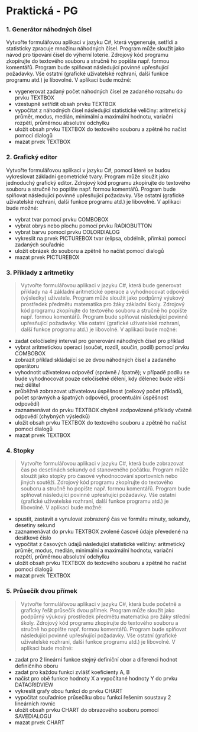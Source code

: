# Praktická - PG

### 1. Generátor náhodných čísel
Vytvořte formulářovou aplikaci v jazyku C#, která vygeneruje, setřídí a statisticky zpracuje množinu náhodných čísel. Program může sloužit jako návod pro tipování čísel do výherní loterie. Zdrojový kód programu zkopírujte do textového souboru a stručně ho popište např. formou komentářů. Program bude splňovat následující povinné upřesňující požadavky. Vše ostatní (grafické uživatelské rozhraní, další funkce programu atd.) je libovolné.
V aplikaci bude možné:
- vygenerovat zadaný počet náhodných čísel ze zadaného rozsahu do prvku TEXTBOX
- vzestupně setřídit obsah prvku TEXTBOX 
- vypočítat z náhodných čísel následující statistické veličiny: aritmetický průměr, modus, medián, minimální a maximální hodnotu, variační rozpětí, průměrnou absolutní odchylku  
- uložit obsah prvku TEXTBOX do textového souboru a zpětně ho načíst pomocí dialogů
- mazat prvek TEXTBOX

### 2. Grafický editor
Vytvořte formulářovou aplikaci v jazyku C#, pomocí které se budou vykreslovat základní geometrické tvary. Program může sloužit jako jednoduchý grafický editor. Zdrojový kód programu zkopírujte do textového souboru a stručně ho popište např. formou komentářů. Program bude splňovat následující povinné upřesňující požadavky. Vše ostatní (grafické uživatelské rozhraní, další funkce programu atd.) je libovolné. 
V aplikaci bude možné:
- vybrat tvar pomocí prvku COMBOBOX
- vybrat obrys nebo plochu pomocí prvku RADIOBUTTON
- vybrat barvu pomocí prvku COLORDIALOG
- vykreslit na prvek PICTUREBOX tvar (elipsa, obdélník, přímka) pomocí zadaných souřadnic
- uložit obrázek do souboru a zpětně ho načíst pomocí dialogů
- mazat prvek PICTUREBOX

### 3. Příklady z aritmetiky
> Vytvořte formulářovou aplikaci v jazyku C#, která bude generovat příklady na 4 základní aritmetické operace a vyhodnocovat odpovědi (výsledky) uživatele. Program může sloužit jako podpůrný výukový prostředek předmětu matematika pro žáky základní školy. Zdrojový kód programu zkopírujte do textového souboru a stručně ho popište např. formou komentářů. Program bude splňovat následující povinné upřesňující požadavky. Vše ostatní (grafické uživatelské rozhraní, další funkce programu atd.) je libovolné.
V aplikaci bude možné:
- zadat celočíselný interval pro generování náhodných čísel pro příklad
- vybrat aritmetickou operaci (součet, rozdíl, součin, podíl) pomocí prvku COMBOBOX
- zobrazit příklad skládající se ze dvou náhodných čísel a zadaného operátoru
- vyhodnotit uživatelovu odpověď (správně / špatně); v případě podílu se bude vyhodnocovat pouze celočíselné dělení, kdy dělenec bude větší než dělitel
- průběžně zobrazovat uživatelovu úspěšnost (celkový počet příkladů, počet správných a špatných odpovědí, procentuální úspěšnost odpovědí)
- zaznamenávat do prvku TEXTBOX chybně zodpovězené příklady včetně odpovědí (chybných výsledků)
- uložit obsah prvku TEXTBOX do textového souboru a zpětně ho načíst pomocí dialogů
- mazat prvek TEXTBOX

### 4. Stopky
> Vytvořte formulářovou aplikaci v jazyku C#, která bude zobrazovat čas po desetinách sekundy od stanoveného počátku. Program může sloužit jako stopky pro časové vyhodnocování sportovních nebo jiných soutěží. Zdrojový kód programu zkopírujte do textového souboru a stručně ho popište např. formou komentářů. Program bude splňovat následující povinné upřesňující požadavky. Vše ostatní (grafické uživatelské rozhraní, další funkce programu atd.) je libovolné.
V aplikaci bude možné:
- spustit, zastavit a vynulovat zobrazený čas ve formátu minuty, sekundy, desetiny sekund
- zaznamenávat do prvku TEXTBOX zvolené časové údaje převedené na desítkové číslo
- vypočítat z časových údajů následující statistické veličiny: aritmetický průměr, modus, medián, minimální a maximální hodnotu, variační rozpětí, průměrnou absolutní odchylku 
- uložit obsah prvku TEXTBOX do textového souboru a zpětně ho načíst pomocí dialogů
- mazat prvek TEXTBOX

### 5. Průsečík dvou přímek
> Vytvořte formulářovou aplikaci v jazyku C#, která bude početně a graficky řešit průsečík dvou přímek. Program může sloužit jako podpůrný výukový prostředek předmětu matematika pro žáky střední školy. Zdrojový kód programu zkopírujte do textového souboru a stručně ho popište např. formou komentářů. Program bude splňovat následující povinné upřesňující požadavky. Vše ostatní (grafické uživatelské rozhraní, další funkce programu atd.) je libovolné.
V aplikaci bude možné:
- zadat pro 2 lineární funkce stejný definiční obor a diferenci hodnot definičního oboru
- zadat pro každou funkci zvlášť koeficienty A, B
- načíst pro obě funkce hodnoty X a vypočítané hodnoty Y do prvku DATAGRIDVIEW
- vykreslit grafy obou funkcí do prvku CHART
- vypočítat souřadnice průsečíku obou funkcí řešením soustavy 2 lineárních rovnic
- uložit obsah prvku CHART do obrazového souboru pomocí SAVEDIALOGU
- mazat prvek CHART
